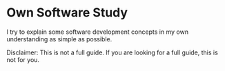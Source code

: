 # Own Software Study

I try to explain some software development concepts in my own understanding as simple as possible.

Disclaimer: This is not a full guide. If you are looking for a full guide, this is not for you.
